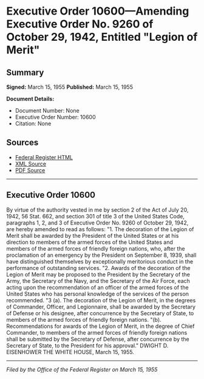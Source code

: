 # Executive Order 10600—Amending Executive Order No. 9260 of October 29, 1942, Entitled "Legion of Merit"

## Summary

**Signed:** March 15, 1955
**Published:** March 15, 1955

**Document Details:**
- Document Number: None
- Executive Order Number: 10600
- Citation: None

## Sources
- [Federal Register HTML](https://www.presidency.ucsb.edu/documents/executive-order-10600-amending-executive-order-no-9260-october-29-1942-entitled-legion)
- [XML Source](None)
- [PDF Source](None)

---

## Executive Order 10600

By virtue of the authority vested in me by section 2 of the Act of July 20, 1942, 56 Stat. 662, and section 301 of title 3 of the United States Code, paragraphs 1, 2, and 3 of Executive Order No. 9260 of October 29, 1942, are hereby amended to read as follows:
"1. The decoration of the Legion of Merit shall be awarded by the President of the United States or at his direction to members of the armed forces of the United States and members of the armed forces of friendly foreign nations, who, after the proclamation of an emergency by the President on September 8, 1939, shall have distinguished themselves by exceptionally meritorious conduct in the performance of outstanding services.
"2. Awards of the decoration of the Legion of Merit may be proposed to the President by the Secretary of the Army, the Secretary of the Navy, and the Secretary of the Air Force, each acting upon the recommendation of an officer of the armed forces of the United States who has personal knowledge of the services of the person recommended.
"3 (a). The decoration of the Legion of Merit, in the degrees of Commander, Officer, and Legionnaire, shall be awarded by the Secretary of Defense or his designee, after concurrence by the Secretary of State, to members of the armed forces of friendly foreign nations.
"(b). Recommendations for awards of the Legion of Merit, in the degree of Chief Commander, to members of the armed forces of friendly foreign nations shall be submitted by the Secretary of Defense, after concurrence by the Secretary of State, to the President for his approval."
DWIGHT D. EISENHOWER
THE WHITE HOUSE,
March 15, 1955.

---

*Filed by the Office of the Federal Register on March 15, 1955*
